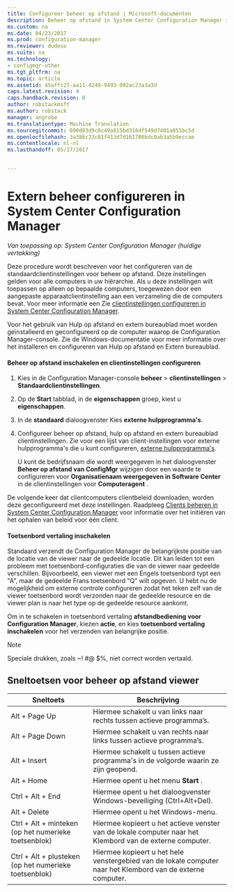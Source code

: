 ```yaml
---
title: Configureer beheer op afstand | Microsoft-documenten
description: Beheer op afstand in System Center Configuration Manager instellen.
ms.custom: na
ms.date: 04/23/2017
ms.prod: configuration-manager
ms.reviewer: dudeso
ms.suite: na
ms.technology:
- configmgr-other
ms.tgt_pltfrm: na
ms.topic: article
ms.assetid: 45affc27-aa11-4249-9493-082ac23a3a3d
caps.latest.revision: 4
caps.handback.revision: 0
author: robstackmsft
ms.author: robstack
manager: angrobe
ms.translationtype: Machine Translation
ms.sourcegitcommit: 690d03d9c8c49a815bd318df549d7401a855bc5d
ms.openlocfilehash: 3a386c23c81f413d7d161780bdc0ab3a5b9eccae
ms.contentlocale: nl-nl
ms.lasthandoff: 05/17/2017


---
```

# <a name="configuring-remote-control-in-system-center-configuration-manager"></a>Extern beheer configureren in System Center Configuration Manager

*Van toepassing op: System Center Configuration Manager (huidige vertakking)*

 Deze procedure wordt beschreven voor het configureren van de standaardclientinstellingen voor beheer op afstand. Deze instellingen gelden voor alle computers in uw hiërarchie. Als u deze instellingen wilt toepassen op alleen op bepaalde computers, toegewezen door een aangepaste apparaatclientinstelling aan een verzameling die de computers bevat. Voor meer informatie een Zie [clientinstellingen configureren in System Center Configuration Manager](../../../../core/clients/deploy/configure-client-settings.md). 

Voor het gebruik van Hulp op afstand en extern bureaublad moet worden geïnstalleerd en geconfigureerd op de computer waarop de Configuration Manager-console. Zie de Windows-documentatie voor meer informatie over het installeren en configureren van Hulp op afstand en Extern bureaublad.  

#### <a name="to-enable-remote-control-and-configure-client-settings"></a>Beheer op afstand inschakelen en clientinstellingen configureren  

1.  Kies in de Configuration Manager-console **beheer** > **clientinstellingen** > **Standaardclientinstellingen**.  

4.  Op de **Start** tabblad, in de **eigenschappen** groep, kiest u **eigenschappen**.  

5.  In de **standaard** dialoogvenster Kies **externe hulpprogramma's**.  

6.  Configureer beheer op afstand, hulp op afstand en extern bureaublad clientinstellingen. Zie voor een lijst van client-instellingen voor externe hulpprogramma's die u kunt configureren, [externe hulpprogramma's](../../../../core/clients/deploy/about-client-settings.md#remote-tools).  

    U kunt de bedrijfsnaam die wordt weergegeven in het dialoogvenster **Beheer op afstand van ConfigMgr** wijzigen door een waarde te configureren voor **Organisatienaam weergegeven in Software Center** in de clientinstellingen voor **Computeragent** .  

 De volgende keer dat clientcomputers clientbeleid downloaden, worden deze geconfigureerd met deze instellingen. Raadpleeg [Clients beheren in System Center Configuration Manager](../../../../core/clients/manage/manage-clients.md) voor informatie over het initiëren van het ophalen van beleid voor één client.  

#### <a name="enable-keyboard-translation"></a>Toetsenbord vertaling inschakelen

Standaard verzendt de Configuration Manager de belangrijkste positie van de locatie van de viewer naar de gedeelde locatie. Dit kan leiden tot een probleem met toetsenbord-configuraties die van de viewer naar gedeelde verschillen. Bijvoorbeeld, een viewer met een Engels toetsenbord typt een "A", maar de gedeelde Frans toetsenbord "Q" wilt opgeven. U hebt nu de mogelijkheid om externe controle configureren zodat het teken zelf van de viewer toetsenbord wordt verzonden naar de gedeelde resource en de viewer plan is naar het type op de gedeelde resource aankomt.

Om in te schakelen in toetsenbord vertaling **afstandbediening voor Configuration Manager**, kiezen **actie**, en kies **toetsenbord vertaling inschakelen** voor het verzenden van belangrijke positie.

> [!NOTE]
>
> Speciale drukken, zoals ~! #@ $%, niet correct worden vertaald.


## <a name="keyboard-shortcuts-for-the-remote-control-viewer"></a>Sneltoetsen voor beheer op afstand viewer

|Sneltoets|Beschrijving|  
|-----------------------|-----------------|  
|Alt + Page Up|Hiermee schakelt u van links naar rechts tussen actieve programma’s.|  
|Alt + Page Down|Hiermee schakelt u van rechts naar links tussen actieve programma’s.|  
|Alt + Insert|Hiermee schakelt u tussen actieve programma's in de volgorde waarin ze zijn geopend.|  
|Alt + Home|Hiermee opent u het menu **Start** .|  
|Ctrl + Alt + End|Hiermee opent u het dialoogvenster Windows-beveiliging (Ctrl+Alt+Del).|  
|Alt + Delete|Hiermee opent u het Windows-menu.|  
|Ctrl + Alt + minteken (op het numerieke toetsenblok)|Hiermee kopieert u het actieve venster van de lokale computer naar het Klembord van de externe computer.|  
|Ctrl + Alt + plusteken (op het numerieke toetsenblok)|Hiermee kopieert u het hele venstergebied van de lokale computer naar het Klembord van de externe computer.|  

